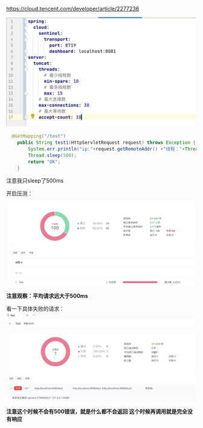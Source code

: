 

https://cloud.tencent.com/developer/article/2277236


![](assets/16988240525526.jpg)

```java
  @GetMapping("/test")
    public String test1(HttpServletRequest request) throws Exception {
        System.err.println("ip:"+request.getRemoteAddr() +"线程："+Thread.currentThread().getName());
        Thread.sleep(500);
        return "OK";
    }
```
注意我只sleep了500ms


开启压测：
![](assets/16988241408042.jpg)

**注意观察：平均请求远大于500ms**



看一下具体失败的请求：
![](assets/16988241873716.jpg)

**注意这个时候不会有500错误，就是什么都不会返回
这个时候再调用就是完全没有响应**